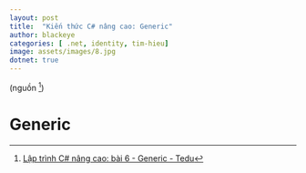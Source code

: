 ```yaml
---
layout: post
title:  "Kiến thức C# nâng cao: Generic"
author: blackeye
categories: [ .net, identity, tim-hieu]
image: assets/images/8.jpg
dotnet: true
---
```


(nguồn [^nguon])
# Generic




[^nguon]: [Lập trình C# nâng cao: bài 6 - Generic - Tedu](https://www.youtube.com/watch?v=x8FY8mh6F2c&feature=youtu.be)